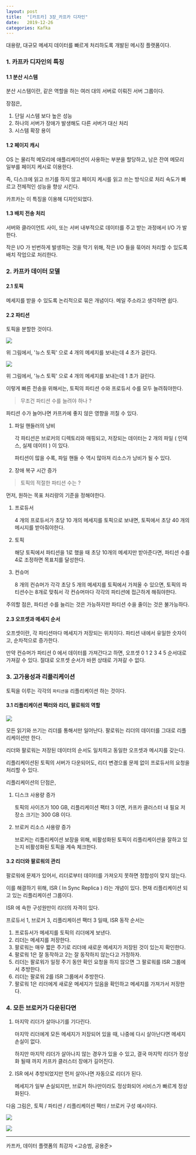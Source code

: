 ```yaml
---
layout: post
title:  "[카프카] 3장_카프카 디자인"
date:   2019-12-26
categories: Kafka
---
```


대용량, 대규모 메세지 데이터를 빠르게 처리하도록 개발된 메시징 플랫폼이다.

### 1. 카프카 디자인의 특징

#### 1.1 분산 시스템

분산 시스템이란, 같은 역할을 하는 여러 대의 서버로 이뤄진 서버 그룹이다.

장점은,

1. 단일 시스템 보다 높은 성능
2. 하나의 서버가 장애가 발생해도 다른 서버가 대신 처리
3. 시스템 확장 용이

#### 1.2 페이지 캐시

OS 는 물리적 메모리에 애플리케이션이 사용하는 부분을 할당하고, 남은 잔여 메모리 일부를 페이지 케시로 이용한다. 

즉, 디스크에 읽고 쓰기를 하지 않고 페이지 케시를 읽고 쓰는 방식으로 처리 속도가 빠르고 전체적인 성능을 향상 시킨다.

카프카는 이 특징을 이용해 디자인되었다.

#### 1.3 배치 전송 처리

서버와 클라이언트 사이, 또는 서버 내부적으로 데이터를 주고 받는 과정에서 I/O 가 발한다. 

작은 I/O 가 빈번하게 발생하는 것을 막기 위해, 작은 I/O 들을 묶어러 처리할 수 있도록 배치 작업으로 처리한다.

### 2. 카프카 데이터 모델

#### 2.1 토픽

메세지를 받을 수 있도록 논리적으로 묶은 개념이다. 메일 주소라고 생각하면 쉽다.

#### 2.2 파티션

토픽을 분할한 것이다. 

![](/image/kafka_one_producer.png)

위 그림에서, '뉴스 토픽' 으로 4 개의 메세지를 보내는데 4 초가 걸린다.

![](/image/kafka_many_producer.png)

위 그림에서, '뉴스 토픽' 으로 4 개의 메세지를 보내는데 1 초가 걸린다.

이렇게 빠른 전송을 위해서는, 토픽의 파티션 수와 프로듀서 수를 모두 늘려줘야한다.

> 무조건 파티션 수를 늘려야 하나 ?

파티션 수가 늘어나면 카프카에 좋지 않은 영향을 끼칠 수 있다.

1. 파일 핸들러의 낭비

   각 파티션은 브로커의 디렉토리와 매핑되고, 저장되는 데이터는 2 개의 파일 ( 인덱스, 실제 데이터 ) 이 있다.

   파티션이 많을 수록, 파일 핸들 수 역시 많아져 리소스가 낭비가 될 수 있다.

2. 장애 복구 시간 증가

> 토픽의 적절한 파티션 수는 ?

먼저, 원하는 목표 처리량의 기준을 정해야한다. 

1. 프로듀서

   4 개의 프로듀서가 초당 10 개의 메세지를 토픽으로 보내면, 토픽에서 초당 40 개의 메시지를 받아줘야한다.

2. 토픽

   해당 토픽에서 파티션을 1로 했을 때 초당 10개의 메세지만 받아준다면, 파티션 수를 4로 조정하면 목표치를 달성한다.

3. 컨슈머

   8 개의 컨슈머가 각각 초당 5 개의 메세지를 토픽에서 가져올 수 있으면, 토픽의 파티션수는 8개로 맞춰서 각 컨슈머마다 각각의 파티션에 접근하게 해줘야한다.

주의할 점은, 파티션 수를 늘리는 것은 가능하지만 파티션 수을 줄이는 것은 불가능하다.

#### 2.3 오프셋과 메세지 순서

오프셋이란, 각 파티션마다 메세지가 저장되는 위치이다. 파티션 내에서 유일한 숫자이고, 순차적으로 증가한다.

만약 컨슈머가 파티션 0 에서 데이터를 가져간다고 하면, 오프셋 0 1 2 3 4 5 순서대로 가져갈 수 있다. 절대로 오프셋 순서가 바뀐 상태로 가져갈 수 없다.

### 3. 고가용성과 리플리케이션

토픽을 이루는 각각의 `파티션을` 리플리케이션 하는 것이다.

#### 3.1 리플리케이션 팩터와 리더, 팔로워의 역할

![](/image/kafka_reflecation.png)

모든 읽기와 쓰기는 리더를 통해서만 일어난다. 팔로워는 리더의 데이터를 그대로 리플리케이션만 한다.

리더와 팔로워는 저장된 데이터의 순서도 일치하고 동일한 오프셋과 메시지를 갖는다.

리플리케이션된 토픽의 서버가 다운되어도, 리더 변경으롤 문제 없이 프로듀서의 요청을 처리할 수 있다.

리플리케이션의 단점은,

1. 디스크 사용량 증가

   토픽의 사이즈가 100 GB, 리플리케이션 팩터 3 이면, 카프카 클러스터 내 필요 저장소 크기는 300 GB 이다.

2. 브로커 리소스 사용량 증가

   브로커는 리플리케이션 보장을 위해, 비활성화된 토픽이 리플리케이션을 잘하고 있는지 비활성화된 토픽을 계속 체크한다. 

#### 3.2 리더와 팔로워의 관리

팔로워에 문제가 있어서, 리더로부터 데이터를 가져오지 못하면 정합성이 맞지 않는다.

이를 해결하기 위해, ISR ( In Sync Replica ) 라는 개념이 있다. 현재 리플리케이션 되고 있는 리플리케이션 그룹이다.

ISR 에 속한 구성원만이 리더의 자격이 있다. 

프로듀서 1, 브로커 3, 리플리케이션 팩터 3 일때, ISR 동작 순서는

1. 프로듀서가 메세지를 토픽의 리더에게 보낸다. 
2. 리더는 메세지를 저장한다.
3. 팔로워는 매우 짧은 주기로 리더에 새로운 메세지가 저장된 것이 있는지 확인한다.
4. 팔로워 1은 잘 동작하고 2는 잘 동작하지 않는다고 가정하자.
5. 리더는 팔로워가 일정 주기 동안 확인 요청을 하지 않으면 그 팔로워를 ISR 그룹에서 추방한다.
6. 리더는 팔로워 2를 ISR 그룹에서 추방한다.
7. 팔로워 1은 리더에게 새로운 메세지가 있음을 확인하고 메세지를 가져가서 저장한다.

### 4. 모든 브로커가 다운된다면

1. 마지막 리더가 살아나기를 기다린다.

   마지막 리더에게 모든 메세지가 저장되어 있을 때, 나중에 다시 살아난다면 메세지 손실이 없다.

   하지만 마지막 리더가 살아나지 않는 경우가 있을 수 있고, 결국 마지막 리더가 정상화 될때 까지 카프카 클러스터 장애가 길어진다.

2. ISR 에서 추방되었지만 먼저 살아나면 자동으로 리더가 된다.

   메세지가 일부 손실되지만, 브로커 하나만이라도 정상화되어 서비스가 빠르게 정상화된다.

다음 그림은, 토픽 / 파티션 / 리플리케이션 팩터 / 브로커 구성 예시이다.

![](/image/kafka_example01.png)

![](/image/kafka_example02.png)

---

카프카, 데이터 플랫폼의 최강자 <고승범, 공용준>

